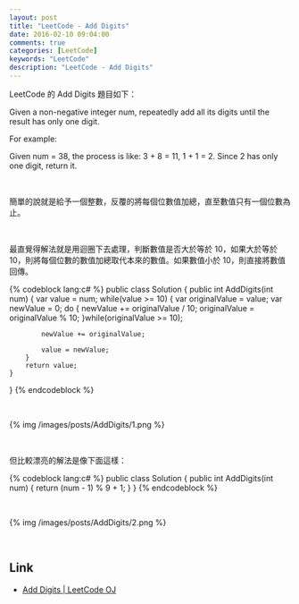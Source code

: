 ```yaml
---
layout: post
title: "LeetCode - Add Digits"
date: 2016-02-10 09:04:00
comments: true
categories: [LeetCode]
keywords: "LeetCode"
description: "LeetCode - Add Digits"
---
```


LeetCode 的 Add Digits 題目如下：  

Given a non-negative integer num, repeatedly add all its digits until the result has only one digit.  

For example:  

Given num = 38, the process is like: 3 + 8 = 11, 1 + 1 = 2. Since 2 has only one digit, return it.  

<!-- More -->

<br/>


簡單的說就是給予一個整數，反覆的將每個位數值加總，直至數值只有一個位數為止。  

<br/>


最直覺得解法就是用迴圈下去處理，判斷數值是否大於等於 10，如果大於等於 10，則將每個位數的數值加總取代本來的數值。如果數值小於 10，則直接將數值回傳。    

{% codeblock lang:c# %}
public class Solution {
    public int AddDigits(int num) {
        var value = num;
        while(value >= 10)
        {
            var originalValue = value;
            var newValue = 0;
            do
            {
                newValue += originalValue / 10;
                originalValue = originalValue % 10;
            }while(originalValue >= 10);
            
            newValue += originalValue;
            
            value = newValue;
        }
        return value;
    }
}
{% endcodeblock %}

<br/>

{% img /images/posts/AddDigits/1.png %}


<br/>


但比較漂亮的解法是像下面這樣：  

{% codeblock lang:c# %}
public class Solution {
    public int AddDigits(int num) {
        return (num - 1) % 9 + 1;
    }
}
{% endcodeblock %}

<br/>

{% img /images/posts/AddDigits/2.png %}


<br/>


Link
----
* [Add Digits | LeetCode OJ](https://leetcode.com/problems/add-digits/)
